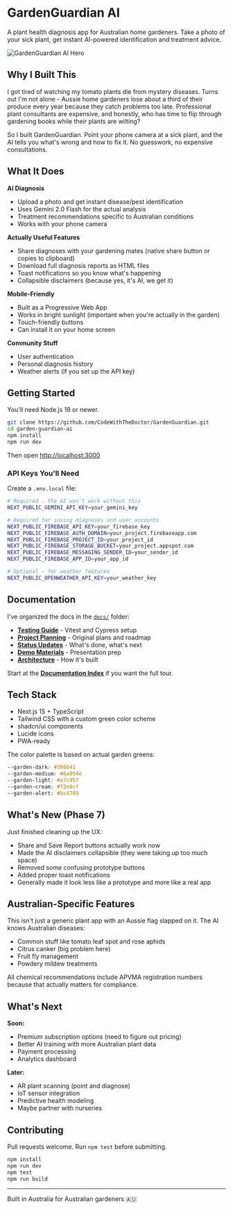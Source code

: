 # GardenGuardian AI

A plant health diagnosis app for Australian home gardeners. Take a photo of your sick plant, get instant AI-powered identification and treatment advice.

![GardenGuardian AI Hero](https://images.pexels.com/photos/7728078/pexels-photo-7728078.jpeg?auto=compress&cs=tinysrgb&w=1260&h=750&dpr=2)

## Why I Built This

I got tired of watching my tomato plants die from mystery diseases. Turns out I'm not alone - Aussie home gardeners lose about a third of their produce every year because they catch problems too late. Professional plant consultants are expensive, and honestly, who has time to flip through gardening books while their plants are wilting?

So I built GardenGuardian. Point your phone camera at a sick plant, and the AI tells you what's wrong and how to fix it. No guesswork, no expensive consultations.

## What It Does

**AI Diagnosis**
- Upload a photo and get instant disease/pest identification
- Uses Gemini 2.0 Flash for the actual analysis
- Treatment recommendations specific to Australian conditions
- Works with your phone camera

**Actually Useful Features**
- Share diagnoses with your gardening mates (native share button or copies to clipboard)
- Download full diagnosis reports as HTML files
- Toast notifications so you know what's happening
- Collapsible disclaimers (because yes, it's AI, we get it)

**Mobile-Friendly**
- Built as a Progressive Web App
- Works in bright sunlight (important when you're actually in the garden)
- Touch-friendly buttons
- Can install it on your home screen

**Community Stuff**
- User authentication
- Personal diagnosis history
- Weather alerts (if you set up the API key)

## Getting Started

You'll need Node.js 18 or newer.

```bash
git clone https://github.com/CodeWithTheDoctor/GardenGuardian.git
cd garden-guardian-ai
npm install
npm run dev
```

Then open [http://localhost:3000](http://localhost:3000)

### API Keys You'll Need

Create a `.env.local` file:

```bash
# Required - the AI won't work without this
NEXT_PUBLIC_GEMINI_API_KEY=your_gemini_key

# Required for saving diagnoses and user accounts
NEXT_PUBLIC_FIREBASE_API_KEY=your_firebase_key
NEXT_PUBLIC_FIREBASE_AUTH_DOMAIN=your_project.firebaseapp.com
NEXT_PUBLIC_FIREBASE_PROJECT_ID=your_project_id
NEXT_PUBLIC_FIREBASE_STORAGE_BUCKET=your_project.appspot.com
NEXT_PUBLIC_FIREBASE_MESSAGING_SENDER_ID=your_sender_id
NEXT_PUBLIC_FIREBASE_APP_ID=your_app_id

# Optional - for weather features
NEXT_PUBLIC_OPENWEATHER_API_KEY=your_weather_key
```

## Documentation

I've organized the docs in the [`docs/`](./docs/) folder:

- **[Testing Guide](./docs/testing/)** - Vitest and Cypress setup
- **[Project Planning](./docs/planning/)** - Original plans and roadmap  
- **[Status Updates](./docs/status/)** - What's done, what's next
- **[Demo Materials](./docs/demo/)** - Presentation prep
- **[Architecture](./docs/architecture/)** - How it's built

Start at the **[Documentation Index](./docs/README.md)** if you want the full tour.

## Tech Stack

- Next.js 15 + TypeScript
- Tailwind CSS with a custom green color scheme
- shadcn/ui components
- Lucide icons
- PWA-ready

The color palette is based on actual garden greens:

```css
--garden-dark: #386641
--garden-medium: #6a994e
--garden-light: #a7c957
--garden-cream: #f2e8cf
--garden-alert: #bc4749
```

## What's New (Phase 7)

Just finished cleaning up the UX:

- Share and Save Report buttons actually work now
- Made the AI disclaimers collapsible (they were taking up too much space)
- Removed some confusing prototype buttons
- Added proper toast notifications
- Generally made it look less like a prototype and more like a real app

## Australian-Specific Features

This isn't just a generic plant app with an Aussie flag slapped on it. The AI knows Australian diseases:

- Common stuff like tomato leaf spot and rose aphids
- Citrus canker (big problem here)
- Fruit fly management
- Powdery mildew treatments

All chemical recommendations include APVMA registration numbers because that actually matters for compliance.

## What's Next

**Soon:**
- Premium subscription options (need to figure out pricing)
- Better AI training with more Australian plant data
- Payment processing
- Analytics dashboard

**Later:**
- AR plant scanning (point and diagnose)
- IoT sensor integration
- Predictive health modeling
- Maybe partner with nurseries

## Contributing

Pull requests welcome. Run `npm test` before submitting.

```bash
npm install
npm run dev
npm test
npm run build
```
---

Built in Australia for Australian gardeners 🇦🇺
